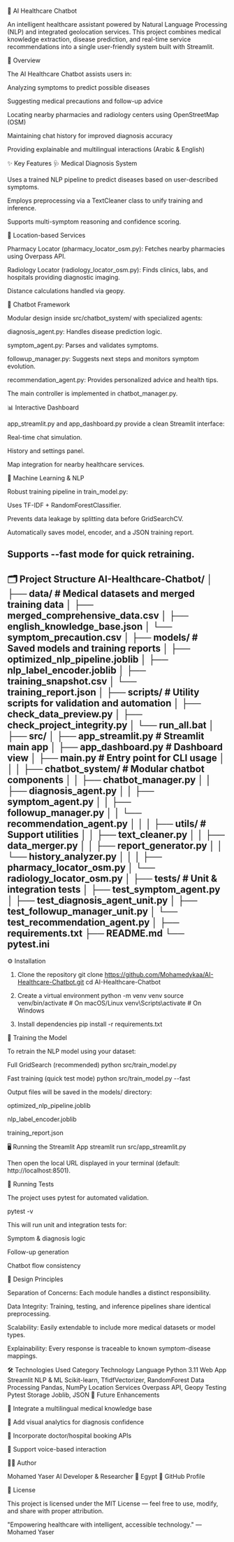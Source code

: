🧠 AI Healthcare Chatbot

An intelligent healthcare assistant powered by Natural Language Processing (NLP) and integrated geolocation services.
This project combines medical knowledge extraction, disease prediction, and real-time service recommendations into a single user-friendly system built with Streamlit.

🚀 Overview

The AI Healthcare Chatbot assists users in:

Analyzing symptoms to predict possible diseases

Suggesting medical precautions and follow-up advice

Locating nearby pharmacies and radiology centers using OpenStreetMap (OSM)

Maintaining chat history for improved diagnosis accuracy

Providing explainable and multilingual interactions (Arabic & English)

✨ Key Features
🩺 Medical Diagnosis System

Uses a trained NLP pipeline to predict diseases based on user-described symptoms.

Employs preprocessing via a TextCleaner class to unify training and inference.

Supports multi-symptom reasoning and confidence scoring.

🧭 Location-based Services

Pharmacy Locator (pharmacy_locator_osm.py): Fetches nearby pharmacies using Overpass API.

Radiology Locator (radiology_locator_osm.py): Finds clinics, labs, and hospitals providing diagnostic imaging.

Distance calculations handled via geopy.

💬 Chatbot Framework

Modular design inside src/chatbot_system/ with specialized agents:

diagnosis_agent.py: Handles disease prediction logic.

symptom_agent.py: Parses and validates symptoms.

followup_manager.py: Suggests next steps and monitors symptom evolution.

recommendation_agent.py: Provides personalized advice and health tips.

The main controller is implemented in chatbot_manager.py.

📊 Interactive Dashboard

app_streamlit.py and app_dashboard.py provide a clean Streamlit interface:

Real-time chat simulation.

History and settings panel.

Map integration for nearby healthcare services.

🧠 Machine Learning & NLP

Robust training pipeline in train_model.py:

Uses TF-IDF + RandomForestClassifier.

Prevents data leakage by splitting data before GridSearchCV.

Automatically saves model, encoder, and a JSON training report.

Supports --fast mode for quick retraining.
---
🗂️ Project Structure
AI-Healthcare-Chatbot/
│
├── data/                     # Medical datasets and merged training data
│   ├── merged_comprehensive_data.csv
│   ├── english_knowledge_base.json
│   └── symptom_precaution.csv
│
├── models/                   # Saved models and training reports
│   ├── optimized_nlp_pipeline.joblib
│   ├── nlp_label_encoder.joblib
│   ├── training_snapshot.csv
│   └── training_report.json
│
├── scripts/                  # Utility scripts for validation and automation
│   ├── check_data_preview.py
│   ├── check_project_integrity.py
│   └── run_all.bat
│
├── src/
│   ├── app_streamlit.py      # Streamlit main app
│   ├── app_dashboard.py      # Dashboard view
│   ├── main.py               # Entry point for CLI usage
│   │
│   ├── chatbot_system/       # Modular chatbot components
│   │   ├── chatbot_manager.py
│   │   ├── diagnosis_agent.py
│   │   ├── symptom_agent.py
│   │   ├── followup_manager.py
│   │   └── recommendation_agent.py
│   │
│   ├── utils/                # Support utilities
│   │   ├── text_cleaner.py
│   │   ├── data_merger.py
│   │   ├── report_generator.py
│   │   └── history_analyzer.py
│   │
│   ├── pharmacy_locator_osm.py
│   └── radiology_locator_osm.py
│
├── tests/                    # Unit & integration tests
│   ├── test_symptom_agent.py
│   ├── test_diagnosis_agent_unit.py
│   ├── test_followup_manager_unit.py
│   └── test_recommendation_agent.py
│
├── requirements.txt
├── README.md
└── pytest.ini
---
⚙️ Installation
1. Clone the repository
git clone https://github.com/Mohamedykaa/AI-Healthcare-Chatbot.git
cd AI-Healthcare-Chatbot

2. Create a virtual environment
python -m venv venv
source venv/bin/activate      # On macOS/Linux
venv\Scripts\activate         # On Windows

3. Install dependencies
pip install -r requirements.txt

🧩 Training the Model

To retrain the NLP model using your dataset:

Full GridSearch (recommended)
python src/train_model.py

Fast training (quick test mode)
python src/train_model.py --fast


Output files will be saved in the models/ directory:

optimized_nlp_pipeline.joblib

nlp_label_encoder.joblib

training_report.json

🖥️ Running the Streamlit App
streamlit run src/app_streamlit.py


Then open the local URL displayed in your terminal (default: http://localhost:8501).

🧪 Running Tests

The project uses pytest for automated validation.

pytest -v


This will run unit and integration tests for:

Symptom & diagnosis logic

Follow-up generation

Chatbot flow consistency

🧱 Design Principles

Separation of Concerns: Each module handles a distinct responsibility.

Data Integrity: Training, testing, and inference pipelines share identical preprocessing.

Scalability: Easily extendable to include more medical datasets or model types.

Explainability: Every response is traceable to known symptom-disease mappings.

🛠️ Technologies Used
Category	Technology
Language	Python 3.11
Web App	Streamlit
NLP & ML	Scikit-learn, TfidfVectorizer, RandomForest
Data Processing	Pandas, NumPy
Location Services	Overpass API, Geopy
Testing	Pytest
Storage	Joblib, JSON
🧭 Future Enhancements

🔹 Integrate a multilingual medical knowledge base

🔹 Add visual analytics for diagnosis confidence

🔹 Incorporate doctor/hospital booking APIs

🔹 Support voice-based interaction

👨‍💻 Author

Mohamed Yaser
AI Developer & Researcher
📍 Egypt
🔗 GitHub Profile

🩵 License

This project is licensed under the MIT License — feel free to use, modify, and share with proper attribution.

"Empowering healthcare with intelligent, accessible technology."
— Mohamed Yaser